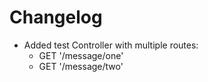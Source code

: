 # Changelog

* Added test Controller with multiple routes:
	* GET '/message/one'
	* GET '/message/two'
